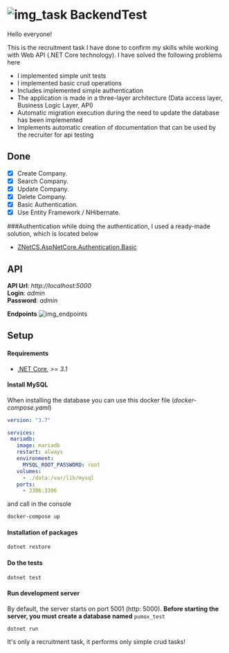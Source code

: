 # ![img_task](https://i.imgur.com/yYs8S9A.png) **BackendTest**
Hello everyone!

This is the recruitment task I have done to confirm my skills while working with Web API (.NET Core technology).
I have solved the following problems here

- I implemented simple unit tests
- I implemented basic crud operations
- Includes implemented simple authentication
- The application is made in a three-layer architecture (Data access layer, Business Logic Layer, API)
- Automatic migration execution during the need to update the database has been implemented
- Implements automatic creation of documentation that can be used by the recruiter for api testing

## Done
- [x] Create Company.
- [x] Search Company.
- [x] Update Company.
- [x] Delete Company.
- [x] Basic Authentication.
- [x] Use Entity Framework / NHibernate.

###Authentication
while doing the authentication, I used a ready-made solution, which is located below
- [ZNetCS.AspNetCore.Authentication.Basic](https://github.com/msmolka/ZNetCS.AspNetCore.Authentication.Basic)

## API
**API Url**: *http://localhost:5000*  
**Login**: *admin*  
**Password**: *admin*

**Endpoints**
![img_endpoints](https://imgur.com/5vscbbr.png)


## Setup
#### Requirements
- [.NET Core](https://dotnet.microsoft.com/download), *>= 3.1*

#### Install MySQL
When installing the database you can use this docker file (_docker-compose.yaml_)
 ```yaml
version: "3.7"

services:
  mariadb:
    image: mariadb
    restart: always
    environment:
      MYSQL_ROOT_PASSWORD: root
    volumes:
      - ./data:/var/lib/mysql
    ports:
      - 3306:3306
```
and call in the console 
````bash
docker-compose up
````

#### Installation of packages 
```bash
dotnet restore
```
#### Do the tests
```bash
dotnet test
```

#### Run development server
By default, the server starts on port 5001 (http: 5000). **Before starting the server, you must create a database named** `pumox_test`

```bash
dotnet run
```

It's only a recruitment task, it performs only simple crud tasks!
